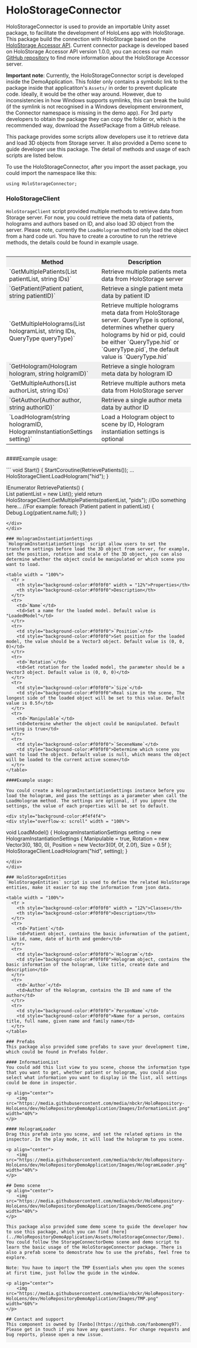 # HoloStorageConnector
HoloStorageConnector is used to provide an importable Unity asset package, to facilitate the development of HoloLens app with HoloStorage. This package build the connection with HoloStorage based on the [HoloStorage Accessor API](https://app.swaggerhub.com/apis/boonwj/HoloRepository/1.0.0#/). Current connector package is developed based on HoloStorage Accessor API version 1.0.0, you can access our main [GitHub repository](https://github.com/nbckr/HoloRepository-Core) to find more information about the HoloStorage Accessor server.

**Important note**: Currently, the HoloStorageConnector script is developed inside the DemoApplication. This folder only contains a symbolic link to the package inside that applicatiton's `Assets/` in order to prevent duplicate code. Ideally, it would be the other way around. However, due to inconsistencies in how Windows supports symlinks, this can break the build (if the symlink is not recognised in a Windows development environment, the Connector namespace is missing in the demo app). For 3rd party developers to obtain the package they can copy the folder or, which is the recommended way, download the AssetPackage from a GitHub release. 

This package provides some scripts allow developers use it to retrieve data and load 3D objects from Storage server. It also provided a Demo scene to guide developer use this package. The detail of methods and usage of each scripts are listed below.

To use the HoloStorageConnector, after you import the asset package, you could import the namespace like this:
```
using HoloStorageConnector;
```

### HoloStorageClient
`HoloStorageClient` script provided multiple methods to retrieve data from Storage server. For now, you could retrieve the meta data of patients, holograms and authors based on ID, and also load 3D object from the server. Please note, currently the `LoadHologram` method only load the object from a hard code uri. You have to create a coroutine to run the retrieve methods, the details could be found in example usage.

<div style="overflow-x: scroll" width = "100%">
<table width = "100%">
  <tr >
    <th style="background-color:#f0f0f0" width = "50%">Method</th>
    <th style="background-color:#f0f0f0">Description</th>
  </tr>
  <tr>
    <td>`GetMultiplePatients(List<Patient> patientList, string IDs)`</td>
    <td text-align = "right">Retrieve multiple patients meta data from HoloStorage server</td>
  </tr>

  <tr>
    <td style="background-color:#f0f0f0">`GetPatient(Patient patient, string patientID)`</td>
    <td style="background-color:#f0f0f0">Retrieve a single patient meta data by patient ID</td>
  </tr>
  <tr>
    <td>`GetMultipleHolograms(List<Hologram> hologramList, string IDs, QueryType queryType)`</td>
    <td>Retrieve multiple holograms meta data from HoloStorage server. QueryType is optional, determines whether query holograms by hid or pid, could be either `QueryType.hid` or `QueryType.pid`, the default value is `QueryType.hid`</td>
  </tr>
  <tr>
    <td style="background-color:#f0f0f0">`GetHologram(Hologram hologram, string holgramID)`</td>
    <td style="background-color:#f0f0f0">Retrieve a single hologram meta data by hologram ID</td>
  </tr>
  <tr>
    <td>`GetMultipleAuthors(List<Author> authorList, string IDs)`</td>
    <td>Retrieve multiple authors meta data from HoloStorage server</td>
  </tr>
  <tr>
    <td style="background-color:#f0f0f0">`GetAuthor(Author author, string authorID)`</td>
    <td style="background-color:#f0f0f0">Retrieve a single author meta data by author ID</td>
  </tr>
  <tr>
    <td>`LoadHologram(string hologramID, HologramInstantiationSettings setting)`</td>
    <td>Load a Hologram object to scene by ID, Hologram instantiation settings is optional</td>
  </tr>
</table>
</div>

####Example usage:

<div style="background-color:#f4f4f4">
<div style="overflow-x: scroll" width = "100%">
```
 void Start()
 {
 StartCoroutine(RetrievePatients());
 ...
 HoloStorageClient.LoadHologram("hid");
 } 

 IEnumerator RetrievePatients()
 {        
     List<Patient> patientList = new List<Patient>();
     yield return HoloStorageClient.GetMultiplePatients(patientList, "pids");
     //Do something here...
     //For example:
     foreach (Patient patient in patientList)
     {
         Debug.Log(patient.name.full);
     }
 }
```
</div>
</div>

### HologramInstantiationSettings
`HologramInstantiationSettings` script allow users to set the transform settings before load the 3D object from server, for example, set the position, rotation and scale of the 3D object, you can also determine whether the object could be manipulated or which scene you want to load.

<table width = "100%">
  <tr >
    <th style="background-color:#f0f0f0" width = "12%">Properties</th>
    <th style="background-color:#f0f0f0">Description</th>
  </tr>
  <tr>
    <td>`Name`</td>
    <td>Set a name for the loaded model. Default value is "LoadedModel"</td>
  </tr>
  <tr>
    <td style="background-color:#f0f0f0">`Position`</td>
    <td style="background-color:#f0f0f0">Set position for the loaded model, the value should be a Vector3 object. Default value is (0, 0, 0)</td>
  </tr>
  <tr>
    <td>`Rotation`</td>
    <td>Set rotation for the loaded model, the parameter should be a Vector3 object. Default value is (0, 0, 0)</td>
  </tr>
  <tr>
    <td style="background-color:#f0f0f0">`Size`</td>
    <td style="background-color:#f0f0f0">Real size in the scene, The longest side of the loaded object will be set to this value. Default value is 0.5f</td>
  </tr>
  <tr>
    <td>`Manipulable`</td>
    <td>Determine whether the object could be manipulated. Default setting is true</td>
  </tr>
  <tr>
    <td style="background-color:#f0f0f0">`SeceneName`</td>
    <td style="background-color:#f0f0f0">Determine which scene you want to load the object. Default value is null, which means the object will be loaded to the current active scene</td>
  </tr>
</table>

####Example usage:

You could create a HologramInstantiationSettings instance before you load the hologram, and pass the settings as a parameter when call the LoadHologram method. The settings are optional, if you ignore the settings, the value of each properties will be set to default.

<div style="background-color:#f4f4f4">
<div style="overflow-x: scroll" width = "100%">
```
 void LoadModel()
 {
     HologramInstantiationSettings setting = new HologramInstantiationSettings
     {
         Manipulable = true,
         Rotation = new Vector3(0, 180, 0),
         Position = new Vector3(0f, 0f, 2.0f),
         Size = 0.5f
     };
     HoloStorageClient.LoadHologram("hid", setting);
 }
```
</div>
</div>

### HoloStorageEntities
`HoloStorageEntities` script is used to define the related HoloStorage entities, make it easier to map the information from json data. 

<table width = "100%">
  <tr >
    <th style="background-color:#f0f0f0" width = "12%">Classes</th>
    <th style="background-color:#f0f0f0">Description</th>
  </tr>
  <tr>
    <td>`Patient`</td>
    <td>Patient object, contains the basic information of the patient, like id, name, date of birth and gender</td>
  </tr>
  <tr>
    <td style="background-color:#f0f0f0">`Hologram`</td>
    <td style="background-color:#f0f0f0">Hologram object, contains the basic information of the hologram, like title, create date and description</td>
  </tr>
  <tr>
    <td>`Author`</td>
    <td>Author of the Hologram, contains the ID and name of the author</td>
  </tr>
  <tr>
    <td style="background-color:#f0f0f0">`PersonName`</td>
    <td style="background-color:#f0f0f0">Name for a person, contains title, full name, given name and family name</td>
  </tr>
</table>

### Prefabs
This package also provided some prefabs to save your development time, which could be found in Prefabs folder.

#### InformationList
You could add this list view to you scene, choose the information type that you want to get, whether patient or hologram, you could also select what information you want to display in the list, all settings could be done in inspector.

<p align="center">
    <img src="https://media.githubusercontent.com/media/nbckr/HoloRepository-HoloLens/dev/HoloRepositoryDemoApplication/Images/InformationList.png" width="40%">
</p>

#### HologramLoader
Drag this prefab into you scene, and set the related options in the inspector. In the play mode, it will load the hologram to you scene. 

<p align="center">
    <img src="https://media.githubusercontent.com/media/nbckr/HoloRepository-HoloLens/dev/HoloRepositoryDemoApplication/Images/HologramLoader.png" width="40%">
</p>

## Demo scene
<p align="center">
    <img src="https://media.githubusercontent.com/media/nbckr/HoloRepository-HoloLens/dev/HoloRepositoryDemoApplication/Images/DemoScene.png" width="40%">
</p>

This package also provided some demo scene to guide the developer how to use this package, which you can find [here](../HoloRepositoryDemoApplication/Assets/HoloStorageConnector/Demo). You could follow the StorageConnectorDemo scene and demo script to learn the basic usage of the HoloStorageConnector package. There is also a prefab scene to demostrate how to use the prefabs, feel free to explore.

Note: You have to import the TMP Essentials when you open the scenes at first time, just follow the guide in the window.

<p align="center">
    <img src="https://media.githubusercontent.com/media/nbckr/HoloRepository-HoloLens/dev/HoloRepositoryDemoApplication/Images/TMP.png" width="60%">
</p>

## Contact and support
This component is owned by [Fanbo](https://github.com/fanbomeng97). Please get in touch if you have any questions. For change requests and bug reports, please open a new issue.
